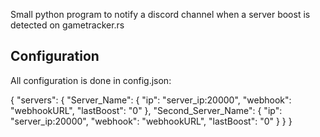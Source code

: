 Small python program to notify a discord channel when a server boost is detected on gametracker.rs

## Configuration

All configuration is done in config.json:

{
    "servers": {
        "Server_Name": {
            "ip": "server_ip:20000",
            "webhook": "webhookURL",
            "lastBoost": "0"
        },
        "Second_Server_Name": {
            "ip": "server_ip:20000",
            "webhook": "webhookURL",
            "lastBoost": "0"
        }
    }
}
